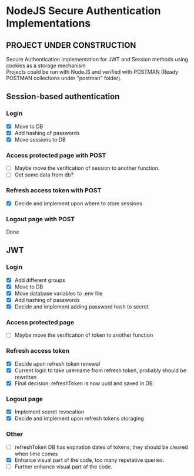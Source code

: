 # NodeJS Secure Authentication Implementations
## PROJECT UNDER CONSTRUCTION
 Secure Authentication implementation for JWT and Session methods using cookies as a storage mechanism<br>
 Projects could be run with NodeJS and verified with POSTMAN (Ready POSTMAN collections under "postman" folder).<br>
 
 ## Session-based authentication
 ### Login
 - [X] Move to DB
 - [X] Add hashing of passwords
 - [X] Move sessions to DB
 ### Access protected page with POST
 - [ ] Maybe move the verification of session to another function.
 - [ ] Get some data from db?
 ### Refresh access token with POST
 - [X] Decide and implement upon where to store sessions
 ### Logout page with POST
 Done<br>
 
 ## JWT
 ### Login
 - [x] Add different groups
 - [x] Move to DB
 - [X] Move database variables to .env file 
 - [X] Add hashing of passwords
 - [X] Decide and implement adding password hash to secret 
 ### Access protected page
 - [ ] Maybe move the verification of token to another function
 ### Refresh access token
 - [X] Decide upon refresh token renewal
 - [X] Current logic to take username from refresh token, probably should be rewritten
 - [X] Final decision: refreshToken is now uuid and saved in DB
 ### Logout page
 - [X] Implement secret revocation
 - [X] Decide and implement upon refresh tokens storaging
 ### Other
 - [ ] refreshToken DB has expiration dates of tokens, they should be cleared when time comes
 - [X] Enhance visual part of the code, too many repetative queries.
 - [ ] Further enhance visual part of the code. 